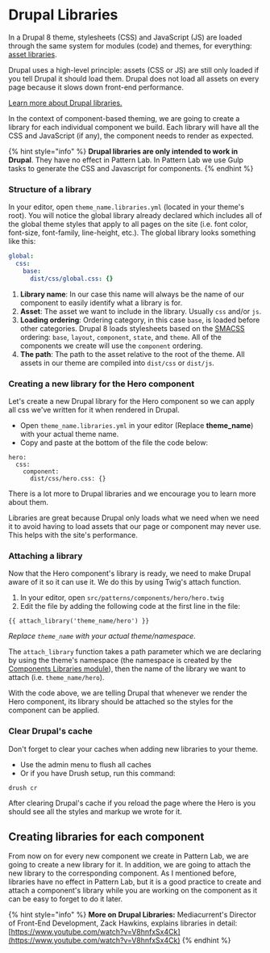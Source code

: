 # Drupal Libraries

In a Drupal 8 theme, stylesheets \(CSS\) and JavaScript \(JS\) are loaded through the same system for modules \(code\) and themes, for everything: [asset libraries](https://www.drupal.org/node/2274843).

Drupal uses a high-level principle: assets \(CSS or JS\) are still only loaded if you tell Drupal it should load them. Drupal does not load all assets on every page because it slows down front-end performance.

​[Learn more about Drupal libraries.](https://www.drupal.org/docs/8/theming-drupal-8/adding-stylesheets-css-and-javascript-js-to-a-drupal-8-theme)​

In the context of component-based theming, we are going to create a library for each individual component we build. Each library will have all the CSS and JavaScript \(if any\), the component needs to render as expected.

{% hint style="info" %}
**Drupal libraries are only intended to work in Drupal**. They have no effect in Pattern Lab. In Pattern Lab we use Gulp tasks to generate the CSS and Javascript for components.
{% endhint %}

### Structure of a library

In your editor, open `theme_name.libraries.yml` \(located in your theme's root\). You will notice the global library already declared which includes all of the global theme styles that apply to all pages on the site \(i.e. font color, font-size, font-family, line-height, etc.\). The global library looks something like this:

```yaml
global:  
  css:    
    base:      
      dist/css/global.css: {}
```

1. **Library name**: In our case this name will always be the name of our component to easily identify what a library is for.
2. **Asset**: The asset we want to include in the library. Usually `css` and/or `js`.
3. **Loading ordering**: Ordering category, in this case `base`, is loaded before other categories. Drupal 8 loads stylesheets based on the [SMACSS](https://smacss.com/) ordering: `base`, `layout`, `component`, `state`, and `theme`. All of the components we create will use the `component` ordering.
4. **The path**: The path to the asset relative to the root of the theme. All assets in our theme are compiled into `dist/css` or `dist/js`. 

### Creating a new library for the Hero component

Let's create a new Drupal library for the Hero component so we can apply all css we've written for it when rendered in Drupal.

* Open `theme_name.libraries.yml` in your editor \(Replace **theme\_name**\) with your actual theme name.
* Copy and paste at the bottom of the file the code below:

```text
hero:  
  css:    
    component:      
      dist/css/hero.css: {}
```

There is a lot more to Drupal libraries and we encourage you to learn more about them.

Libraries are great because Drupal only loads what we need when we need it to avoid having to load assets that our page or component may never use. This helps with the site's performance.

### Attaching a library

Now that the Hero component's library is ready, we need to make Drupal aware of it so it can use it.  We do this by using Twig's attach function.

1. In your editor, open `src/patterns/components/hero/hero.twig`
2. Edit the file by adding the following code at the first line in the file:

```text
{{ attach_library('theme_name/hero') }}
```

_Replace `theme_name` with your actual theme/namespace._

The `attach_library` function takes a path parameter which we are declaring by using the theme's namespace \(the namespace is created by the [Components Libraries module](https://www.drupal.org/project/components)\), then the name of the library we want to attach \(i.e. `theme_name/hero`\).

With the code above, we are telling Drupal that whenever we render the Hero component, its library should be attached so the styles for the component can be applied.

### **Clear Drupal's cache**

Don't forget to clear your caches when adding new libraries to your theme.

* Use the admin menu to flush all caches
* Or if you have Drush setup, run this command:

```text
drush cr
```

After clearing Drupal's cache if you reload the page where the Hero is you should see all the styles and markup we wrote for it.

## Creating libraries for each component <a id="creating-libraries-for-each-component"></a>

From now on for every new component we create in Pattern Lab, we are going to create a new library for it.  In addition, we are going to attach the new library to the corresponding component.  As I mentioned before, libraries have no effect in Pattern Lab, but it is a good practice to create and attach a component's library while you are working on the component as it can be easy to forget to do it later.

{% hint style="info" %}
**More on Drupal Libraries:** Mediacurrent's Director of Front-End Development, Zack Hawkins, explains libraries in detail: [https://www.youtube.com/watch?v=V8hnfxSx4Ck](https://www.youtube.com/watch?v=V8hnfxSx4Ck)
{% endhint %}

